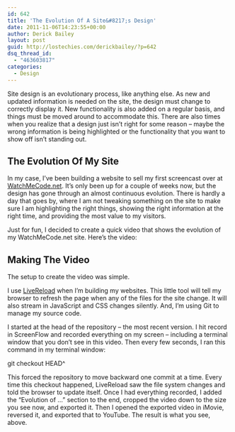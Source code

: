 ```yaml
---
id: 642
title: 'The Evolution Of A Site&#8217;s Design'
date: 2011-11-06T14:23:55+00:00
author: Derick Bailey
layout: post
guid: http://lostechies.com/derickbailey/?p=642
dsq_thread_id:
  - "463603817"
categories:
  - Design
---
```

Site design is an evolutionary process, like anything else. As new and updated information is needed on the site, the design must change to correctly display it. New functionality is also added on a regular basis, and things must be moved around to accommodate this. There are also times when you realize that a design just isn&#8217;t right for some reason &#8211; maybe the wrong information is being highlighted or the functionality that you want to show off isn&#8217;t standing out.

## The Evolution Of My Site

In my case, I&#8217;ve been building a website to sell my first screencast over at [WatchMeCode.net](http://watchmecode.net). It&#8217;s only been up for a couple of weeks now, but the design has gone through an almost continuous evolution. There is hardly a day that goes by, where I am not tweaking something on the site to make sure I am highlighting the right things, showing the right information at the right time, and providing the most value to my visitors.

Just for fun, I decided to create a quick video that shows the evolution of my WatchMeCode.net site. Here&#8217;s the video:



## Making The Video

The setup to create the video was simple.

I use [LiveReload](http://livereload.com/) when I&#8217;m building my websites. This little tool will tell my browser to refresh the page when any of the files for the site change. It will also stream in JavaScript and CSS changes silently. And, I&#8217;m using Git to manage my source code.

I started at the head of the repository &#8211; the most recent version. I hit record in ScreenFlow and recorded everything on my screen &#8211; including a terminal window that you don&#8217;t see in this video. Then every few seconds, I ran this command in my terminal window:

git checkout HEAD^

This forced the repository to move backward one commit at a time. Every time this checkout happened, LiveReload saw the file system changes and told the browser to update itself. Once I had everything recorded, I added the &#8220;Evolution of …&#8221; section to the end, cropped the video down to the size you see now, and exported it. Then I opened the exported video in iMovie, reversed it, and exported that to YouTube. The result is what you see, above.